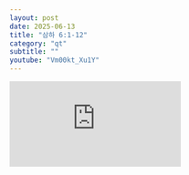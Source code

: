 ```yaml
---
layout: post
date: 2025-06-13
title: "삼하 6:1-12"
category: "qt"
subtitle: ""
youtube: "Vm00kt_Xu1Y"
---
```


<div class="youtube margin-large">
    <iframe src="https://www.youtube.com/embed/Vm00kt_Xu1Y" title="YouTube video player" frameborder="0" allow="accelerometer; autoplay; clipboard-write; encrypted-media; gyroscope; picture-in-picture; web-share" allowfullscreen></iframe>
</div>

